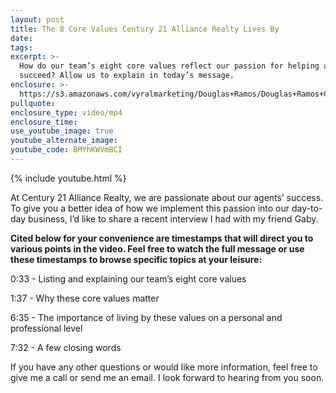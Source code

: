 ```yaml
---
layout: post
title: The 8 Core Values Century 21 Alliance Realty Lives By
date:
tags:
excerpt: >-
  How do our team’s eight core values reflect our passion for helping agents
  succeed? Allow us to explain in today’s message.
enclosure: >-
  https://s3.amazonaws.com/vyralmarketing/Douglas+Ramos/Douglas+Ramos+Century+21+_+The+8+Core+Values+Century+21+Alliance+Realty+Lives+By.mp4
pullquote:
enclosure_type: video/mp4
enclosure_time:
use_youtube_image: true
youtube_alternate_image:
youtube_code: BMYhKWVmBCI
---
```


{% include youtube.html %}

At Century 21 Alliance Realty, we are passionate about our agents’ success. To give you a better idea of how we implement this passion into our day-to-day business, I’d like to share a recent interview I had with my friend Gaby.&nbsp;

**Cited below for your convenience are timestamps that will direct you to various points in the video. Feel free to watch the full message or use these timestamps to browse specific topics at your leisure:&nbsp;**

0:33 - Listing and explaining our team’s eight core values

1:37 - Why these core values matter

6:35 - The importance of living by these values on a personal and professional level

7:32 - A few closing words

If you have any other questions or would like more information, feel free to give me a call or send me an email. I look forward to hearing from you soon.<br>&nbsp;